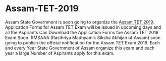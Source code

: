 # Assam-TET-2019
Assam State Government is soon going to organize the <a href="https://professoridea.com/assam-tet-2019-exam/">Assam TET 2019</a>. Application Forms for Assam TET Exam will be issued in upcoming days and all the Aspirants Can Download the Application Forms foe Assam TET 2019 Exam Soon. RMSAAA (Rasthriya Madhyamik Siksha Abhijan of Assam) soon going to publish the official notification for the Assam TET Exam 2019. Each and every Year State Government of Assam organize this exam and each year a large Number of Aspirants apply for this exam.
